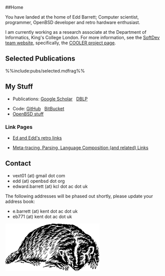 ##Home

You have landed at the home of Edd Barrett; Computer scientist,
programmer, OpenBSD developer and retro hardware enthusiast.

I am currently working as a research associate at the Department of
Informatics, King's College London. For more information, see the [SoftDev
team website](http://soft-dev.org/), specifically, the [COOLER project
page](http://soft-dev.org/projects/cooler/).

## Selected Publications

%%include:pubs/selected.mdfrag%%

## My Stuff

- Publications: [Google Scholar](http://scholar.google.co.uk/citations?hl=en&user=pNZcfiwAAAAJ) &nbsp; [DBLP](http://www.informatik.uni-trier.de/~ley/pers/hd/b/Barrett:Edd.html)
<!-- - [Undergraduate Project Ideas](undergrad-projects-2013.html) -->
- Code: [GitHub](https://github.com/vext01/) &nbsp; [BitBucket](https://bitbucket.org/vext01)
- [OpenBSD stuff](openbsd.html)

### Link Pages

- [Ed and Edd's retro links](retro.html)
<!-- - [Reverse engineering links](reveng.html) -->
- [Meta-tracing, Parsing, Language Composition (and related) Links](metatrace.html)

## Contact

- vext01 (at) gmail dot com
- edd (at) openbsd dot org
- edward.barrett (at) kcl dot ac dot uk

The following addresses will be phased out shortly, please update your address book:

- e.barrett (at) kent dot ac dot uk
- eb771 (at) kent dot ac dot uk


[![A Badger](res/badger.png)](http://openclipart.org/detail/23702/badger-by-papapishu-23702)

